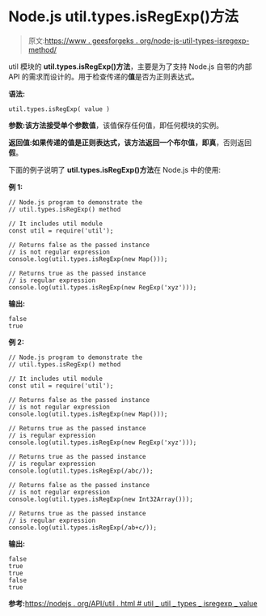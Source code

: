 # Node.js util.types.isRegExp()方法

> 原文:[https://www . geesforgeks . org/node-js-util-types-isregexp-method/](https://www.geeksforgeeks.org/node-js-util-types-isregexp-method/)

util 模块的 **util.types.isRegExp()方法**，主要是为了支持 Node.js 自带的内部 API 的需求而设计的。用于检查传递的**值**是否为正则表达式。

**语法:**

```
util.types.isRegExp( value )
```

**参数:**该方法接受单个参数**值**，该值保存任何值，即任何模块的实例。

**返回值:**如果传递的值是正则表达式，该方法返回一个布尔值，即**真**，否则返回**假**。

下面的例子说明了 **util.types.isRegExp()方法**在 Node.js 中的使用:

**例 1:**

```
// Node.js program to demonstrate the   
// util.types.isRegExp() method

// It includes util module
const util = require('util');

// Returns false as the passed instance
// is not regular expression
console.log(util.types.isRegExp(new Map()));

// Returns true as the passed instance
// is regular expression
console.log(util.types.isRegExp(new RegExp('xyz')));
```

**输出:**

```
false
true
```

**例 2:**

```
// Node.js program to demonstrate the   
// util.types.isRegExp() method

// It includes util module
const util = require('util');

// Returns false as the passed instance
// is not regular expression
console.log(util.types.isRegExp(new Map()));

// Returns true as the passed instance
// is regular expression
console.log(util.types.isRegExp(new RegExp('xyz')));

// Returns true as the passed instance
// is regular expression
console.log(util.types.isRegExp(/abc/));

// Returns false as the passed instance
// is not regular expression
console.log(util.types.isRegExp(new Int32Array()));

// Returns true as the passed instance
// is regular expression 
console.log(util.types.isRegExp(/ab+c/));
```

**输出:**

```
false
true
true
false
true
```

**参考:**[https://nodejs . org/API/util . html # util _ util _ types _ isregexp _ value](https://nodejs.org/api/util.html#util_util_types_isregexp_value)